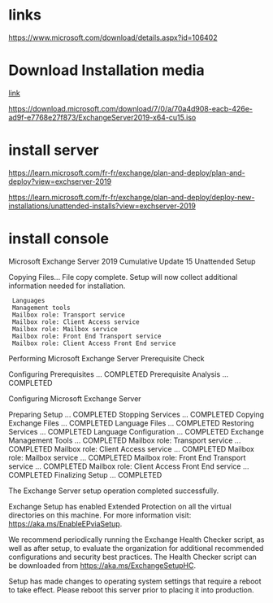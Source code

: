 # links
https://www.microsoft.com/download/details.aspx?id=106402

# Download Installation media 
[link](https://www.microsoft.com/fr-fr/evalcenter/download-microsoft-endpoint-configuration-manager)

https://download.microsoft.com/download/7/0/a/70a4d908-eacb-426e-ad9f-e7768e27f873/ExchangeServer2019-x64-cu15.iso

# install server

https://learn.microsoft.com/fr-fr/exchange/plan-and-deploy/plan-and-deploy?view=exchserver-2019

https://learn.microsoft.com/fr-fr/exchange/plan-and-deploy/deploy-new-installations/unattended-installs?view=exchserver-2019

# install console






Microsoft Exchange Server 2019 Cumulative Update 15 Unattended Setup

Copying Files...
File copy complete.  Setup will now collect additional information needed for installation.

     Languages
     Management tools
     Mailbox role: Transport service
     Mailbox role: Client Access service
     Mailbox role: Mailbox service
     Mailbox role: Front End Transport service
     Mailbox role: Client Access Front End service

Performing Microsoft Exchange Server Prerequisite Check

 Configuring Prerequisites ... COMPLETED
 Prerequisite Analysis ... COMPLETED

Configuring Microsoft Exchange Server

 Preparing Setup ... COMPLETED
 Stopping Services ... COMPLETED
 Copying Exchange Files ... COMPLETED
 Language Files ... COMPLETED
 Restoring Services ... COMPLETED
 Language Configuration ... COMPLETED
 Exchange Management Tools ... COMPLETED
 Mailbox role: Transport service ... COMPLETED
 Mailbox role: Client Access service ... COMPLETED
 Mailbox role: Mailbox service ... COMPLETED
 Mailbox role: Front End Transport service ... COMPLETED
 Mailbox role: Client Access Front End service ... COMPLETED
 Finalizing Setup ... COMPLETED

The Exchange Server setup operation completed successfully.

Exchange Setup has enabled Extended Protection on all the virtual directories on this machine. For more information visit: https://aka.ms/EnableEPviaSetup.

We recommend periodically running the Exchange Health Checker script, as well as after setup, to evaluate the organization for additional recommended configurations and security best
 practices. The Health Checker script can be downloaded from https://aka.ms/ExchangeSetupHC.

Setup has made changes to operating system settings that require a reboot to take effect. Please reboot this server prior to placing it into production.
